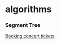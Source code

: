 # algorithms

### Segment Tree
[Booking concert tickets](https://leetcode.com/problems/booking-concert-tickets-in-groups/)
